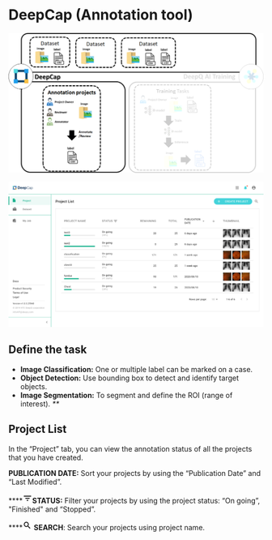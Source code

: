 # DeepCap (Annotation tool)

![](<../.gitbook/assets/image (143) (1).png>)

![](<../.gitbook/assets/deepcap-overview (2) (1).png>)

## Define the task

* **Image Classification:**  One or multiple label can be marked on a case.&#x20;
* **Object Detection:**  Use bounding box to detect and identify target objects. &#x20;
* **Image Segmentation:** To segment and define the ROI (range of interest). _\*\*_

## Project List

In the “Project” tab, you can view the annotation status of all the projects that you have created.

**PUBLICATION DATE:** Sort your projects by using the “Publication Date” and “Last Modified”.

\*\*\*\*![](<../.gitbook/assets/image (12).png>)**STATUS:** Filter your projects by using the project status: “On going”, "Finished" and “Stopped”.

\*\*\*\*![](<../.gitbook/assets/image (13).png>) **SEARCH**: Search your projects using project name.
